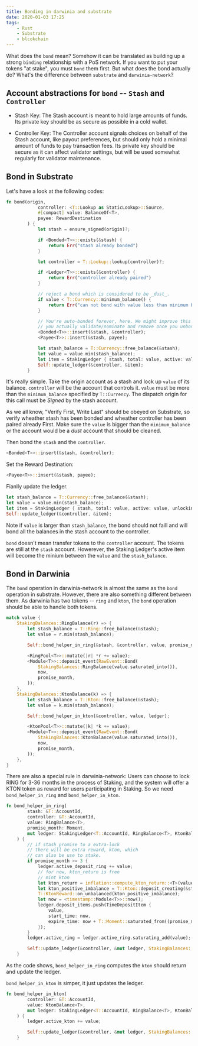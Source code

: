 ```yaml
---
title: Bonding in darwinia and substrate
date: 2020-01-03 17:25
tags: 
    - Rust
    - Substrate
    - blcokchain
---
```


What does the `bond` mean? Somehow it can be translated as building up a strong `binding` relationship with a PoS network. If you want to put your tokens "at stake", you must `bond` them first. But what does the bond actually do? What's the difference between `substrate` and `darwinia-network`?

## Account abstractions for `bond` -- `Stash` and `Controller`
- Stash Key: The Stash account is meant to hold large amounts of funds. Its private key should be as secure as possible in a cold wallet.

- Controller Key: The Controller account signals choices on behalf of the Stash account, like payout preferences, but should only hold a minimal amount of funds to pay transaction fees. Its private key should be secure as it can affect validator settings, but will be used somewhat regularly for validator maintenance.





## Bond in Substrate
Let's have a look at the following codes:

```Rust
fn bond(origin,
			controller: <T::Lookup as StaticLookup>::Source,
			#[compact] value: BalanceOf<T>,
			payee: RewardDestination
		) {
			let stash = ensure_signed(origin)?;

			if <Bonded<T>>::exists(&stash) {
				return Err("stash already bonded")
			}

			let controller = T::Lookup::lookup(controller)?;

			if <Ledger<T>>::exists(&controller) {
				return Err("controller already paired")
			}

			// reject a bond which is considered to be _dust_.
			if value < T::Currency::minimum_balance() {
				return Err("can not bond with value less than minimum balance")
			}

			// You're auto-bonded forever, here. We might improve this by only bonding when
			// you actually validate/nominate and remove once you unbond __everything__.
			<Bonded<T>>::insert(&stash, &controller);
			<Payee<T>>::insert(&stash, payee);

			let stash_balance = T::Currency::free_balance(&stash);
			let value = value.min(stash_balance);
			let item = StakingLedger { stash, total: value, active: value, unlocking: vec![] };
			Self::update_ledger(&controller, &item);
		}
```

It's really simple. Take the origin account as a stash and lock up `value` of its balance. `controller` will be the account that controls it. `value` must be more than the `minimum_balance` specified by `T::Currency`. The dispatch origin for this call must be _Signed_ by the stash account.

As we all know, "Verify First, Write Last" should be obeyed on Substrate, so verify wheather stash has been bonded and wheather controller has been paired already First. Make sure the `value` is bigger than the `minimum_balance` or the account would be a _dust_ account that should be cleaned. 

Then bond the `stash` and the `controller`.

```rust
<Bonded<T>>::insert(&stash, &controller);
```

Set the Reward Destination:

```rust
<Payee<T>>::insert(&stash, payee);
```

Fianlly update the ledger.

```rust
let stash_balance = T::Currency::free_balance(&stash);
let value = value.min(stash_balance);
let item = StakingLedger { stash, total: value, active: value, unlocking: vec![] };
Self::update_ledger(&controller, &item);
```

Note if `value` is larger than `stash_balance`, the bond should not faill and will bond all the balances in the stash account to the controller.

`bond` doesn't mean transfer tokens to the `controller` account. The tokens are still at the `stash` account. Howerever, the Staking Ledger's active item will become the minium between the `value` and the `stash_balance`.

## Bond in Darwinia
The `bond` operation in darwinia-network is almost the same as the `bond` operation in substrate. However, there are also something different between them. As darwinia has two tokens -- `ring` and `kton`, the `bond` operation should be able to handle both tokens.

```rust
match value {
	StakingBalances::RingBalance(r) => {
		let stash_balance = T::Ring::free_balance(&stash);
		let value = r.min(stash_balance);

		Self::bond_helper_in_ring(&stash, &controller, value, promise_month, ledger);

		<RingPool<T>>::mutate(|r| *r += value);
		<Module<T>>::deposit_event(RawEvent::Bond(
			StakingBalances::RingBalance(value.saturated_into()),
			now,
			promise_month,
		));
	},
	StakingBalances::KtonBalance(k) => {
		let stash_balance = T::Kton::free_balance(&stash);
		let value = k.min(stash_balance);

		Self::bond_helper_in_kton(&controller, value, ledger);

		<KtonPool<T>>::mutate(|k| *k += value);
		<Module<T>>::deposit_event(RawEvent::Bond(
			StakingBalances::KtonBalance(value.saturated_into()),
			now,
			promise_month,
		));
	},
}
```

There are also a special rule in darwinia-network: Users can choose to lock RING for 3-36 months in the process of Staking, and the system will offer a KTON token as reward for users participating in Staking. So we need `bond_helper_in_ring` and `bond_helper_in_kton`.

```rust
fn bond_helper_in_ring(
		stash: &T::AccountId,
		controller: &T::AccountId,
		value: RingBalance<T>,
		promise_month: Moment,
		mut ledger: StakingLedger<T::AccountId, RingBalance<T>, KtonBalance<T>, T::Moment>,
	) {
		// if stash promise to a extra-lock
		// there will be extra reward, kton, which
		// can also be use to stake.
		if promise_month >= 3 {
			ledger.active_deposit_ring += value;
			// for now, kton_return is free
			// mint kton
			let kton_return = inflation::compute_kton_return::<T>(value, promise_month);
			let kton_positive_imbalance = T::Kton::deposit_creating(&stash, kton_return);
			T::KtonReward::on_unbalanced(kton_positive_imbalance);
			let now = <timestamp::Module<T>>::now();
			ledger.deposit_items.push(TimeDepositItem {
				value,
				start_time: now,
				expire_time: now + T::Moment::saturated_from((promise_month * MONTH_IN_MILLISECONDS).into()),
			});
		}
		ledger.active_ring = ledger.active_ring.saturating_add(value);

		Self::update_ledger(&controller, &mut ledger, StakingBalances::RingBalance(value));
	}
```

As the code shows, `bond_helper_in_ring` computes the `kton` should return and update the ledger. 

`bond_helper_in_kton` is simper, it just updates the ledger.

```rust
fn bond_helper_in_kton(
		controller: &T::AccountId,
		value: KtonBalance<T>,
		mut ledger: StakingLedger<T::AccountId, RingBalance<T>, KtonBalance<T>, T::Moment>,
	) {
		ledger.active_kton += value;

		Self::update_ledger(&controller, &mut ledger, StakingBalances::KtonBalance(value));
	}
```